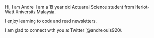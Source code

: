 Hi, I am Andre. I am a 18 year old Actuarial Science student from Heriot-Watt University Malaysia.

I enjoy learning to code and read newsletters.

I am glad to connect with you at Twitter (@andrelouis920).

<!---
andreang-0920/andreang-0920 is a ✨ special ✨ repository because its `README.md` (this file) appears on your GitHub profile.
You can click the Preview link to take a look at your changes.
--->
